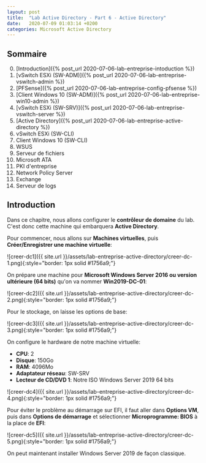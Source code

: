 ```yaml
---
layout: post
title:  "Lab Active Directory - Part 6 - Active Directory"
date:   2020-07-09 01:03:14 +0200
categories: Microsoft Active Directory
---
```



## Sommaire

0. [Introduction]({% post_url 2020-07-06-lab-entreprise-intoduction %})
1. [vSwitch ESXi (SW-ADM)]({% post_url 2020-07-06-lab-entreprise-vswitch-admin %})
2. [PFSense]({% post_url 2020-07-06-lab-entreprise-config-pfsense %})
3. [Client Windows 10 (SW-ADM)]({% post_url 2020-07-06-lab-entreprise-win10-admin %})
4. [vSwitch ESXi (SW-SRV)]({% post_url 2020-07-06-lab-entreprise-vswitch-server %})
5. [Active Directory]({% post_url 2020-07-06-lab-entreprise-active-directory %})
6. vSwitch ESXi (SW-CLI)
7. Client Windows 10 (SW-CLI)
8. WSUS
9. Serveur de fichiers
10. Microsoft ATA
11. PKI d'entreprise
12. Network Policy Server
13. Exchange
14. Serveur de logs

## Introduction

Dans ce chapitre, nous allons configurer le **contrôleur de domaine** du lab. C'est donc cette machine qui embarquera **Active Directory**.

Pour commencer, nous allons sur **Machines virtuelles**, puis **Créer/Enregistrer une machine virtuelle**:

![creer-dc1]({{ site.url }}/assets/lab-entreprise-active-directory/creer-dc-1.png){:style="border: 1px solid #1756a9;"}

On prépare une machine pour **Microsoft Windows Server 2016 ou version ultérieure (64 bits)** qu'on va nommer **Win2019-DC-01**:

![creer-dc2]({{ site.url }}/assets/lab-entreprise-active-directory/creer-dc-2.png){:style="border: 1px solid #1756a9;"}

Pour le stockage, on laisse les options de base:

![creer-dc3]({{ site.url }}/assets/lab-entreprise-active-directory/creer-dc-3.png){:style="border: 1px solid #1756a9;"}

On configure le hardware de notre machine virtuelle:

- **CPU**: 2
- **Disque**: 150Go
- **RAM**: 4096Mo
- **Adaptateur réseau**: SW-SRV
- **Lecteur de CD/DVD 1**: Notre ISO Windows Server 2019 64 bits

![creer-dc4]({{ site.url }}/assets/lab-entreprise-active-directory/creer-dc-4.png){:style="border: 1px solid #1756a9;"}

Pour éviter le problème au démarrage sur EFI, il faut aller dans **Options VM**, puis dans **Options de démarrage** et sélectionner **Microprogramme: BIOS** à la place de **EFI**:

![creer-dc5]({{ site.url }}/assets/lab-entreprise-active-directory/creer-dc-5.png){:style="border: 1px solid #1756a9;"}

On peut maintenant installer Windows Server 2019 de façon classique.